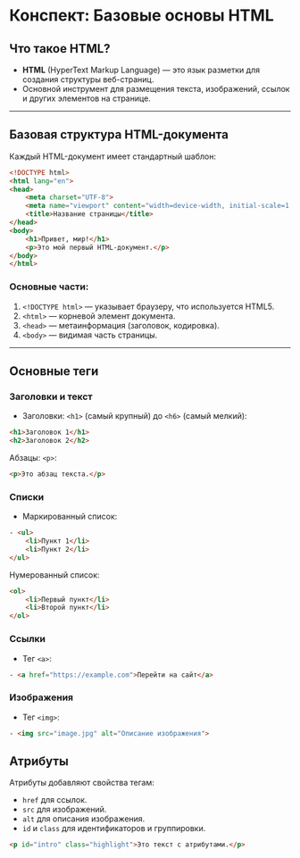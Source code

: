 # Конспект: Базовые основы HTML

## Что такое HTML?
- **HTML** (HyperText Markup Language) — это язык разметки для создания структуры веб-страниц.
- Основной инструмент для размещения текста, изображений, ссылок и других элементов на странице.

---

## Базовая структура HTML-документа
Каждый HTML-документ имеет стандартный шаблон:
```html
<!DOCTYPE html>
<html lang="en">
<head>
    <meta charset="UTF-8">
    <meta name="viewport" content="width=device-width, initial-scale=1.0">
    <title>Название страницы</title>
</head>
<body>
    <h1>Привет, мир!</h1>
    <p>Это мой первый HTML-документ.</p>
</body>
</html>
```
### Основные части:

1. `<!DOCTYPE html>` — указывает браузеру, что используется HTML5.
2. `<html>` — корневой элемент документа.
3. `<head>` — метаинформация (заголовок, кодировка).
4. `<body>` — видимая часть страницы.

---

## Основные теги

### Заголовки и текст

- Заголовки: `<h1>` (самый крупный) до `<h6>` (самый мелкий):
```html
<h1>Заголовок 1</h1>
<h2>Заголовок 2</h2>

```
Абзацы: `<p>`:
```html
<p>Это абзац текста.</p>
```
### Списки

- Маркированный список:
```html
- <ul>
    <li>Пункт 1</li>
    <li>Пункт 2</li>
</ul>
```
Нумерованный список:
```html
<ol>
    <li>Первый пункт</li>
    <li>Второй пункт</li>
</ol>
```
### Ссылки

- Тег `<a>`:
```html
- <a href="https://example.com">Перейти на сайт</a>

```
### Изображения

- Тег `<img>`:
```html
- <img src="image.jpg" alt="Описание изображения">

```

## Атрибуты

Атрибуты добавляют свойства тегам:

- `href` для ссылок.
- `src` для изображений.
- `alt` для описания изображения.
- `id` и `class` для идентификаторов и группировки.
```html
<p id="intro" class="highlight">Это текст с атрибутами.</p>

```
